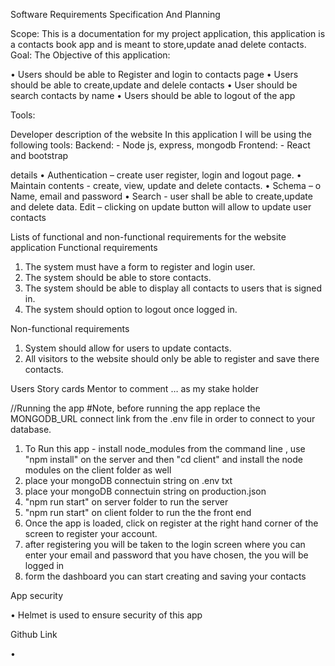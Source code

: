 Software Requirements Specification And Planning

Scope:
This is a documentation for my project application, this application is a contacts book app and is meant to store,update anad delete contacts.
Goal:
The Objective of this application:

• Users should be able to Register and login to contacts page
• Users should be able to create,update and delele contacts
• User should be search contacts by name
• Users should be able to logout of the app

Tools:

Developer description of the website
In this application I will be using the following tools:
Backend: - Node js, express, mongodb
Frontend: - React and bootstrap

details
• Authentication – create user register, login and logout page. 
• Maintain contents - create, view, update and delete contacts.
• Schema –
o Name, email and password
• Search - user shall be able to create,update and delete data.
Edit – clicking on update button will allow to update user contacts

Lists of functional and non-functional requirements for the website application
Functional requirements

1. The system must have a form to register and login user.
2. The system should be able to store contacts.
3. The system should be able to display all contacts to users that is signed in.
4. The system should option to logout once logged in.

Non-functional requirements

1. System should allow for users to update contacts.
2. All visitors to the website should only be able to register and save there contacts.

Users Story cards
Mentor to comment … as my stake holder

//Running the app
#Note, before running the app replace the MONGODB_URL connect link from the .env file in order to connect to your database.

1. To Run this app - install node_modules from the command line , use "npm install" on the server and then "cd client" and install the node modules on the client folder as well
2. place your mongoDB connectuin string on .env txt
3. place your mongoDB connectuin string on production.json 
4. "npm run start" on server folder to run the server
5. "npm run start" on client folder to run the the front end
6. Once the app is loaded, click on register at the right hand corner of the screen to register your account.
7. after registering you will be taken to the login screen where you can enter your email and password that you have chosen, the you will be logged in
8. form the dashboard you can start creating and saving your contacts

App security

• Helmet is used to ensure security of this app

Github Link

• 